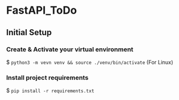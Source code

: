# FastAPI_ToDo

## Initial Setup

### Create & Activate your virtual environment
\$ ```python3 -m vevn venv && source ./venv/bin/activate``` (For Linux)
### Install project requirements
\$ ```pip install -r requirements.txt```
